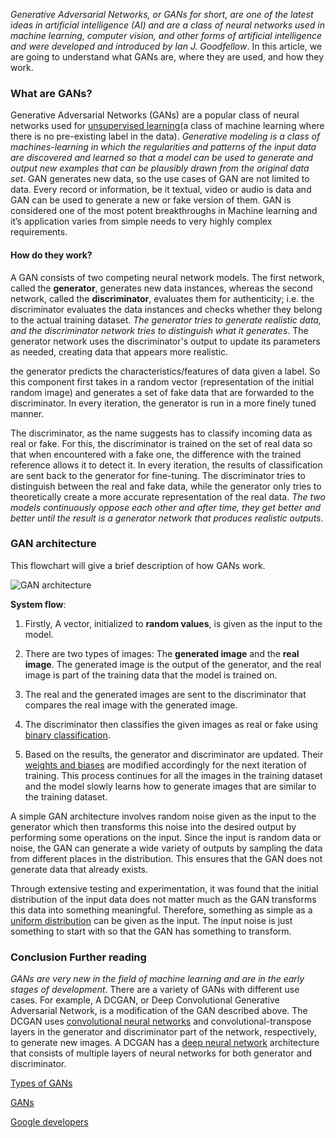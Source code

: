 
*Generative Adversarial Networks, or GANs for short, are one of the latest ideas in artificial intelligence (AI) and are a class of neural networks used in machine learning, computer vision, and other forms of artificial intelligence and were developed and introduced by Ian J. Goodfellow*. In this article, we are going to understand what GANs are, where they are used, and how they work.

### What are GANs?
Generative Adversarial Networks (GANs) are a popular class of neural networks used for [unsupervised learning](https://en.wikipedia.org/wiki/Unsupervised_learning)(a class of machine learning where there is no pre-existing label in the data). *Generative modeling is a class of
machines-learning in which the regularities and patterns of the input data are discovered and learned so that a model can be used to generate and output new examples that can be plausibly drawn from the original data set*. GAN generates new data, so the use cases of GAN are not limited to data. Every record or information, be it textual, video or audio is data and GAN can be used to generate a new or fake version of them.  GAN is considered one of the most potent breakthroughs in Machine learning and it’s application varies from simple needs to very highly complex requirements.

#### How do they work?
A GAN consists of two competing neural network models. The first network, called the **generator**, generates new data instances, whereas the second network, called the **discriminator**, evaluates them for authenticity; i.e. the discriminator evaluates the data instances and checks whether they belong to the actual training dataset. *The generator tries to generate realistic data, and the discriminator network tries to distinguish what it generates*. The generator network uses the discriminator's output to update its parameters as needed, creating data that appears more realistic. 

the generator predicts the characteristics/features of data given a label. So this component first takes in a random vector (representation of the initial random image) and generates a set of fake data that are forwarded to the discriminator. In every iteration, the generator is run in a more finely tuned manner. 

The discriminator, as the name suggests has to classify incoming data as real or fake. For this, the discriminator is trained on the set of real data so that when encountered with a fake one, the difference with the trained reference allows it to detect it. In every iteration, the results of classification are sent back to the generator for fine-tuning. The discriminator tries to distinguish between the real and fake data, while the generator only tries to theoretically create a more accurate representation of the real data. *The two models continuously oppose each other and after time, they get better and better until the result is a generator network that produces realistic outputs*.

### GAN architecture
This flowchart will give a brief description of how GANs work.

![GAN architecture](/engineering-education/introduction-to-generative-adversarial-networks/gan-architecture.jpg)

**System flow**:

1. Firstly, A vector, initialized to **random values**, is given as the input to the model. 

2. There are two types of images: The **generated image** and the **real image**. The generated image is the output of the generator, and the real image is part of the training data that the model is trained on. 

3. The real and the generated images are sent to the discriminator that compares the real image with the generated image. 

4. The discriminator then classifies the given images as real or fake using [binary classification](https://en.wikipedia.org/wiki/Binary_classification). 

5. Based on the results, the generator and discriminator are updated. Their [weights and biases](https://docs.paperspace.com/machine-learning/wiki/weights-and-biases) are modified accordingly for the next iteration of training. This process continues for all the images in the training dataset and the model slowly learns how to generate images that are similar to the training dataset. 

A simple GAN architecture involves random noise given as the input to the generator which then transforms this noise into the desired output by performing some operations on the input. Since the input is random data or noise, the GAN can generate a wide variety of outputs by sampling the data from different places in the distribution. This ensures that the GAN does not generate data that already exists.  

Through extensive testing and experimentation, it was found that the initial distribution of the input data does not matter much as the GAN transforms this data into something meaningful. Therefore, something as simple as a [uniform distribution](https://en.wikipedia.org/wiki/Uniform_distribution_(continuous)) can be given as the input. The input noise is just something to start with so that the GAN has something to transform. 

### Conclusion Further reading
*GANs are very new in the field of machine learning and are in the early stages of development*. There are a variety of GANs with different use cases. For example, A DCGAN, or Deep Convolutional Generative Adversarial Network, is a modification of the GAN described above. The DCGAN uses [convolutional neural networks](https://towardsdatascience.com/a-comprehensive-guide-to-convolutional-neural-networks-the-eli5-way-3bd2b1164a53) and convolutional-transpose layers in the generator and discriminator part of the network, respectively, to generate new images. A DCGAN has a [deep neural network](https://en.wikipedia.org/wiki/Deep_learning) architecture that consists of multiple layers of neural networks for both generator and discriminator. 

[Types of GANs](https://heartbeat.fritz.ai/introduction-to-generative-adversarial-networks-gans-35ef44f21193)

[GANs](https://pathmind.com/wiki/generative-adversarial-network-gan)

[Google developers](https://developers.google.com/machine-learning/gan)
